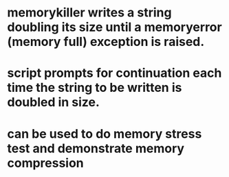 # memorykiller writes a string doubling its size until a memoryerror (memory full) exception is raised.
# script prompts for continuation each time the string to be written is doubled in size.
# can be used to do memory stress test and demonstrate memory compression 

